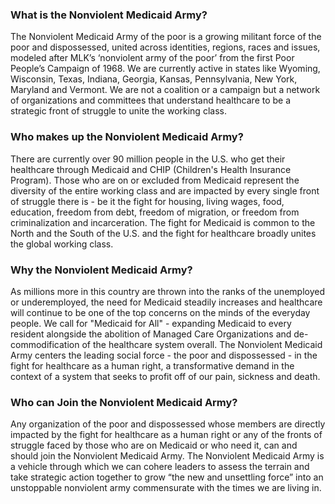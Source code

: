 ### What is the Nonviolent Medicaid Army?

The Nonviolent Medicaid Army of the poor is a growing militant force
of the poor and dispossessed, united across identities, regions, races
and issues, modeled after MLK’s ‘nonviolent army of the poor’ from
the first Poor People’s Campaign of 1968. We are currently active in 
states like Wyoming, Wisconsin, Texas, Indiana, Georgia, Kansas, 
Pennsylvania, New York, Maryland and Vermont. We are not a coalition 
or a campaign but a network of organizations and committees that 
understand healthcare to be a strategic front of struggle
to unite the working class.


### Who makes up the Nonviolent Medicaid Army?

There are currently over 90 million people in the U.S. who get
their healthcare through Medicaid and CHIP (Children's Health
Insurance Program). Those who are on or excluded from Medicaid 
represent the diversity of the entire working class and are 
impacted by every single front of struggle there is - be it 
the fight for housing, living wages, food, education, freedom 
from debt, freedom of migration, or freedom from criminalization 
and incarceration. The fight for Medicaid is common to the North 
and the South of the U.S. and the fight for healthcare broadly 
unites the global working class.


### Why the Nonviolent Medicaid Army?

As millions more in this country are thrown into the ranks of the
unemployed or underemployed, the need for Medicaid steadily increases
and healthcare will continue to be one of the top concerns
on the minds of the everyday people. We call for "Medicaid for All" - 
expanding Medicaid to every resident alongside the abolition of
Managed Care Organizations and de-commodification of the healthcare
system overall. The Nonviolent Medicaid Army centers the leading
social force - the poor and dispossessed - in the fight for healthcare
as a human right, a transformative demand in the context of a system
that seeks to profit off of our pain, sickness and death.


### Who can Join the Nonviolent Medicaid Army?

Any organization of the poor and dispossessed whose members are
directly impacted by the fight for healthcare as a human right or any
of the fronts of struggle faced by those who are on Medicaid or who
need it, can and should join the Nonviolent Medicaid Army. The
Nonviolent Medicaid Army is a vehicle through which we can cohere
leaders to assess the terrain and take strategic action together to
grow “the new and unsettling force” into an unstoppable nonviolent
army commensurate with the times we are living in.
